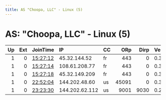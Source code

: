 ```yaml
---
title: AS "Choopa, LLC" - Linux (5)
---
```


# AS: "Choopa, LLC" - Linux (5)

|   Up |   Ext | JoinTime                                                                                            | IP             | CC   |   ORp |   Dirp | Version   | Contact   | Nickname   |   eFamMembers |
|-----:|------:|:----------------------------------------------------------------------------------------------------|:---------------|:-----|------:|-------:|:----------|:----------|:-----------|--------------:|
|    1 |     0 | [15:27:12](https://metrics.torproject.org/rs.html#details/FC125FDB9DF417E15DDD033596F9431502256F99) | 45.32.144.52   | fr   |   443 |      0 | 0.3.2.10  | None      | voltur     |             1 |
|    1 |     0 | [15:27:14](https://metrics.torproject.org/rs.html#details/9DC5380857BB6F2CECEFFA0F287008F2DC978B3D) | 108.61.208.77  | fr   |   443 |      0 | 0.3.2.10  | None      | vultor     |             1 |
|    1 |     0 | [15:27:18](https://metrics.torproject.org/rs.html#details/D670904F0628B7D6EB8A3F0D78AA746A70E1540F) | 45.32.149.209  | fr   |   443 |      0 | 0.3.2.10  | None      | vultur     |             1 |
|    1 |     0 | [22:52:04](https://metrics.torproject.org/rs.html#details/90B568BE48FCD42077E5DC4EF30A78251DDBD031) | 144.202.48.60  | us   | 45091 |      0 | 0.3.2.10  | None      | Unnamed    |             1 |
|    1 |     0 | [23:23:30](https://metrics.torproject.org/rs.html#details/01B5A8D6A2D8523B54E7BC079C8710C174C40A27) | 144.202.62.112 | us   |  9001 |   9030 | 0.2.9.11  | None      | default    |             1 |
